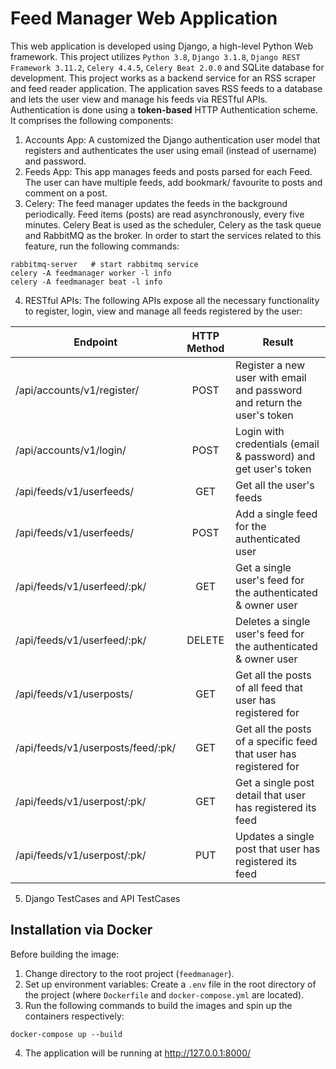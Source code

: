 # Feed Manager Web Application

This web application is developed using Django, a high-level Python Web framework. This project utilizes `Python 3.8`, `Django 3.1.8`, `Django REST Framework 3.11.2`, `Celery 4.4.5`, `Celery Beat 2.0.0` and SQLite database for development.
This project works as a backend service for an RSS scraper and feed reader application. The application saves RSS feeds to a database and lets the user view and manage his feeds via RESTful APIs. Authentication is done using a **token-based** HTTP Authentication scheme. 
It comprises the following components:
1. Accounts App:
    A customized the Django authentication user model that registers and authenticates the user using email (instead of username) and password.
2. Feeds App:
    This app manages feeds and posts parsed for each Feed. The user can have multiple feeds, add bookmark/ favourite to posts and comment on a post.
3. Celery:
    The feed manager updates the feeds in the background periodically. Feed items (posts) are read asynchronously, every five minutes. Celery Beat is used as the scheduler, Celery as the task queue and RabbitMQ as the broker.
    In order to start the services related to this feature, run the following commands:
```shell script
rabbitmq-server   # start rabbitmq service
celery -A feedmanager worker -l info
celery -A feedmanager beat -l info
``` 
4. RESTful APIs: The following APIs expose all the necessary functionality to register, login, view and manage all feeds registered by the user:

| Endpoint                          | HTTP Method   | Result     |
| -------------------------------   |:-------------:| -----------|
| /api/accounts/v1/register/        | POST      | Register a new user with email and password and return the user's token  
| /api/accounts/v1/login/           | POST      | Login with credentials (email & password) and get user's token
| /api/feeds/v1/userfeeds/          | GET       | Get all the user's feeds |
| /api/feeds/v1/userfeeds/          | POST      | Add a single feed for the authenticated user |
| /api/feeds/v1/userfeed/:pk/       | GET       | Get a single user's feed for the authenticated & owner user|
| /api/feeds/v1/userfeed/:pk/       | DELETE    | Deletes a single user's feed for the authenticated & owner user|
| /api/feeds/v1/userposts/          | GET       | Get all the posts of all feed that user has registered for |
| /api/feeds/v1/userposts/feed/:pk/ | GET       | Get all the posts of a specific feed that user has registered for |
| /api/feeds/v1/userpost/:pk/       | GET       | Get a single post detail that user has registered its feed |
| /api/feeds/v1/userpost/:pk/       | PUT       | Updates a single post that user has registered its feed |
 
5. Django TestCases and API TestCases

## Installation via Docker

Before building the image:
1. Change directory to the root project (`feedmanager`).
2. Set up environment variables: Create a `.env` file in the root directory of the project (where `Dockerfile` and `docker-compose.yml` are located).
3. Run the following commands to build the images and spin up the containers respectively:
```shell script
docker-compose up --build
```
4. The application will be running at http://127.0.0.1:8000/


